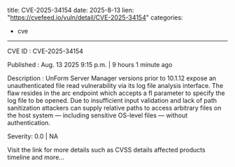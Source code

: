 
title: CVE-2025-34154
date: 2025-8-13
lien: "https://cvefeed.io/vuln/detail/CVE-2025-34154"
categories:
  - cve
---

CVE ID : CVE-2025-34154

Published :  Aug. 13
2025
9:15 p.m. | 9 hours
1 minute ago

Description : UnForm Server Manager versions prior to 10.1.12 expose an unauthenticated file read vulnerability via its log file analysis interface. The flaw resides in the arc endpoint
which accepts a fl parameter to specify the log file to be opened. Due to insufficient input validation and lack of path sanitization
attackers can supply relative paths to access arbitrary files on the host system — including sensitive OS-level files — without authentication.

Severity: 0.0 | NA

Visit the link for more details
such as CVSS details
affected products
timeline
and more...
